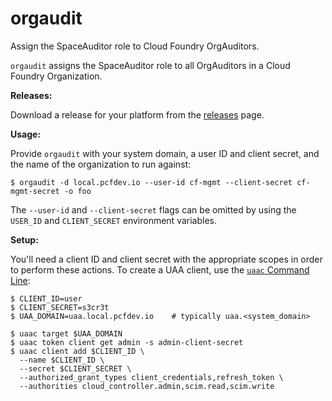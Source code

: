 # orgaudit

Assign the SpaceAuditor role to Cloud Foundry OrgAuditors.

`orgaudit` assigns the SpaceAuditor role to all OrgAuditors in a Cloud Foundry Organization.

**Releases:**

Download a release for your platform from the [releases](https://github.com/zmb3/orgaudit/releases) page.

**Usage:**

Provide `orgaudit` with your system domain, a user ID and client secret, and the
name of the organization to run against:

`$ orgaudit -d local.pcfdev.io --user-id cf-mgmt --client-secret cf-mgmt-secret -o foo`

The `--user-id` and `--client-secret` flags can be omitted by using the
`USER_ID` and `CLIENT_SECRET` environment variables.

**Setup:**

You'll need a client ID and client secret with the appropriate scopes in order
to perform these actions.  To create a UAA client, use the
[`uaac` Command Line](https://github.com/cloudfoundry/cf-uaac):

```
$ CLIENT_ID=user
$ CLIENT_SECRET=s3cr3t
$ UAA_DOMAIN=uaa.local.pcfdev.io    # typically uaa.<system_domain>

$ uaac target $UAA_DOMAIN
$ uaac token client get admin -s admin-client-secret
$ uaac client add $CLIENT_ID \
  --name $CLIENT_ID \
  --secret $CLIENT_SECRET \
  --authorized_grant_types client_credentials,refresh_token \
  --authorities cloud_controller.admin,scim.read,scim.write
```
